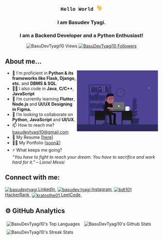 <div align="center">
    <h3 style="font-family: Courier" > Hello World <img src="./gifs/hi.gif" height="20px" width="20px"></h3>
    <h3>I am Basudev Tyagi.</h3>
    <h3>I am a Backend Developer and a Python Enthusiast!</h3>
    <p align="center">
        <img src="https://komarev.com/ghpvc/?username=BasuDevTyagi10&label=Profile%20views&color=blueviolet&style=flat" alt="BasuDevTyagi10 Views" />
        <a href="https://github.com/BasuDevTyagi10?tab=followers"><img src="https://img.shields.io/github/followers/BasuDevTyagi10?label=Followers&style=social" alt="BasuDevTyagi10 Followers"></a>
    </p>
</div>

<div>
<h2>About me...</h2>
<img alt="NightCoding" src="./gifs/download.gif" height="200px" align="right"/>
<ul>
<li>💪 I'm proficient in <b>Python & its frameworks like Flask, Django, etc.</b> and <b>DBMS & SQL</b>.</li>
<li>👨‍💻 I also code in <b>Java</b>, <b>C/C++</b>, <b>JavaScript</b></li>
<li>🌱 I’m currently learning <b>Flutter</b>, <b>Node.js</b> and <b>UI/UX Designing in Figma.</b>
</li>
<li>🤝 I’m looking to collaborate on <b>Python</b>, <b>JavaScript</b> and <b>UI/UX</b>.</li>
<li>📫 How to reach me? <a href="mailto:basudevtyagi10@gmail.com">basudevtyagi10@gmail.com</a></li>
<li>📄 My Resume [<a href="./resume/Basudev Tyagi.pdf">here</a>]</li>
<li>👨‍💼 My Portfolio [<a href="#">soon⏳</a>]</li>
<li>⚡ What keeps me going?<br><i>“You have to fight to reach your dream. You have to sacrifice and work hard for it.” – Lionel Messi</i></li>
</ul>
</div>

<div>
<h2>Connect with me:</h2>

<a href="https://www.linkedin.com/in/basudevtyagi/" target="blank"><img align="center" src="https://external-content.duckduckgo.com/iu/?u=https%3A%2F%2Fwww.mareauxoiseaux.fr%2Fwp-content%2Fuploads%2F2019%2F04%2Flogo-linkedin.png&f=1&nofb=1" alt="basudevtyagi" height="30" width="30"/> LinkedIn&nbsp;</a>
<a href="https://www.instagram.com/basudev.tyagi/" target="blank"><img align="center" src="https://external-content.duckduckgo.com/iu/?u=http%3A%2F%2Fpngimg.com%2Fuploads%2Finstagram%2Finstagram_PNG9.png&f=1&nofb=1" alt="basudev.tyagi" height="30" width="30"/> Instagram&nbsp;</a>
<a href="https://www.hackerrank.com/bdt101" target="blank"><img align="center" src="https://external-content.duckduckgo.com/iu/?u=https%3A%2F%2F1.bp.blogspot.com%2F-ULT9oDhqr24%2FXJYCrttOEpI%2FAAAAAAAAJYE%2FinXHXlzblBI3SbcGpiUj4TMNj-E8uPlaQCK4BGAYYCw%2Fs1600%2Flogo%252Bhackerrank%252Bicon.png&f=1&nofb=1" alt="bdt101" height="30" width="30"/> HackerRank&nbsp;</a>
<a href="https://leetcode.com/tyagi101basudev/" target="blank"><img align="center" src="https://external-content.duckduckgo.com/iu/?u=https%3A%2F%2Fleetcode.com%2Fstatic%2Fimages%2FLeetCode_logo.png&f=1&nofb=1" alt="kratosthe01" height="30" width="30"/> LeetCode&nbsp;</a>
</div>

<div>
<h2>⚙️&nbsp;GitHub Analytics</h2>
<img height="180px" style="margin: 5px" src="https://github-readme-stats.vercel.app/api/top-langs?username=BasuDevTyagi10&show_icons=true&locale=en&layout=compact&theme=midnight-purple" alt="BasuDevTyagi10's Top Languages" />

<img height="180px" style="margin: 5px" src="https://github-readme-stats.vercel.app/api?username=BasuDevTyagi10&count_private=true&show_icons=true&locale=en&theme=midnight-purple" alt="BasuDevTyagi10's Github Stats"/>

<img height="180px" style="margin: 5px" src="https://github-readme-streak-stats.herokuapp.com/?user=BasuDevTyagi10&show_icons=true&theme=midnight-purple" alt="BasuDevTyagi10's Streak Stats" />
</div>
